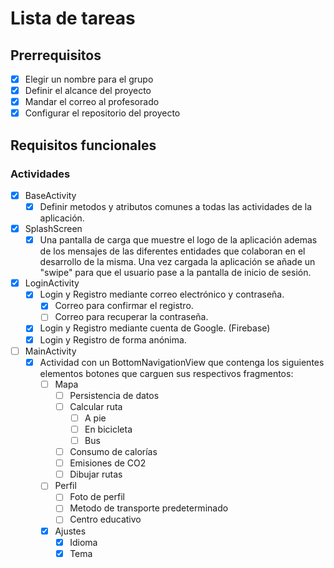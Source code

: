 # Lista de tareas

## Prerrequisitos

- [X] Elegir un nombre para el grupo
- [X] Definir el alcance del proyecto
- [X] Mandar el correo al profesorado
- [X] Configurar el repositorio del proyecto

## Requisitos funcionales

### Actividades

- [X] BaseActivity
  - [X] Definir metodos y atributos comunes a todas las actividades de la aplicación.
- [X] SplashScreen
  - [X] Una pantalla de carga que muestre el logo de la aplicación ademas de los mensajes de las diferentes entidades que colaboran en el desarrollo de la misma. Una vez cargada la aplicación se añade un "swipe" para que el usuario pase a la pantalla de inicio de sesión.
- [X] LoginActivity
  - [X] Login y Registro mediante correo electrónico y contraseña.
    - [X] Correo para confirmar el registro.
    - [ ] Correo para recuperar la contraseña.
  - [X] Login y Registro mediante cuenta de Google. (Firebase)
  - [X] Login y Registro de forma anónima.
- [ ] MainActivity
  - [X] Actividad con un BottomNavigationView que contenga los siguientes elementos botones que carguen sus respectivos fragmentos:
    - [ ] Mapa
      - [ ] Persistencia de datos
      - [ ] Calcular ruta
        - [ ] A pie
        - [ ] En bicicleta
        - [ ] Bus
      - [ ] Consumo de calorías
      - [ ] Emisiones de CO2
      - [ ] Dibujar rutas
    - [ ] Perfil
      - [ ] Foto de perfil
      - [ ] Metodo de transporte predeterminado
      - [ ] Centro educativo
    - [X] Ajustes
      - [X] Idioma
      - [X] Tema
